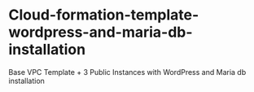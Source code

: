 # Cloud-formation-template-wordpress-and-maria-db-installation
Base VPC Template + 3 Public Instances with WordPress and Maria db installation
